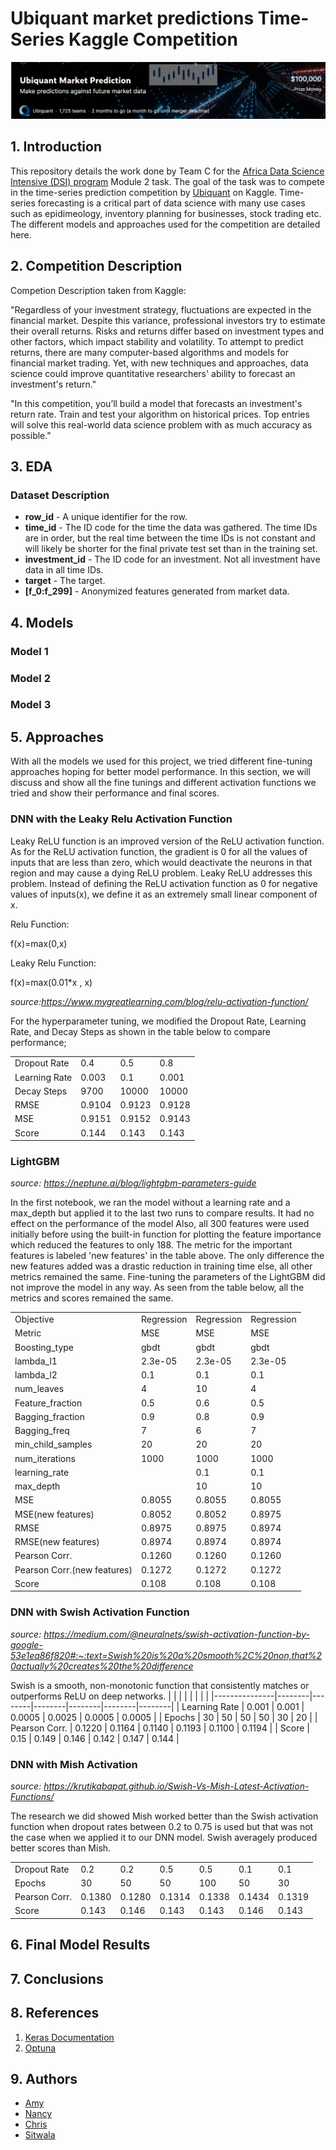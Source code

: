 # Ubiquant market predictions Time-Series Kaggle Competition
![cover](https://github.com/AmyRouillard/DSI-FCANS/blob/development/images/cover_image.png)

## 1. Introduction
This repository details the work done by Team C for the [Africa Data Science Intensive (DSI) program](http://dsi-program.com/) Module 2 task. The goal of the task was to compete in the time-series prediction competition by [Ubiquant](https://www.kaggle.com/c/ubiquant-market-prediction) on Kaggle. Time-series forecasting is a critical part of data science with many use cases such as epidimeology, inventory planning for businesses, stock trading etc. The different models and approaches used for the competition are detailed here.  

## 2. Competition Description
Competion Description taken from Kaggle:

"Regardless of your investment strategy, fluctuations are expected in the financial market. Despite this variance, professional investors try to estimate their overall returns. Risks and returns differ based on investment types and other factors, which impact stability and volatility. To attempt to predict returns, there are many computer-based algorithms and models for financial market trading. Yet, with new techniques and approaches, data science could improve quantitative researchers' ability to forecast an investment's return."

"In this competition, you’ll build a model that forecasts an investment's return rate. Train and test your algorithm on historical prices. Top entries will solve this real-world data science problem with as much accuracy as possible."

## 3. EDA
### Dataset Description
* **row_id** - A unique identifier for the row.
* **time_id** - The ID code for the time the data was gathered. The time IDs are in order, but the real time between the time IDs is not constant and will likely be shorter for the final private test set than in the training set.
* **investment_id** - The ID code for an investment. Not all investment have data in all time IDs.
* **target** - The target.
* **[f_0:f_299]** - Anonymized features generated from market data.

## 4. Models 

### Model 1
### Model 2
### Model 3

## 5. Approaches

With all the models we used for this project, we tried different fine-tuning approaches hoping for better model performance. In this section, we will discuss and show all the fine tunings and different activation functions we tried and show their performance and final scores.

### DNN with the Leaky Relu Activation Function

Leaky ReLU function is an improved version of the ReLU activation function. As for the ReLU activation function, the gradient is 0 for all the values of inputs that are less than zero, which would deactivate the neurons in that region and may cause a dying ReLU problem. Leaky ReLU addresses this problem. Instead of defining the ReLU activation function as 0 for negative values of inputs(x), we define it as an extremely small linear component of x.

Relu Function:

  f(x)=max(0,x)

Leaky Relu Function:

   f(x)=max(0.01*x , x)

*source:https://www.mygreatlearning.com/blog/relu-activation-function/*

For the hyperparameter tuning, we modified the Dropout Rate, Learning Rate, and Decay Steps as shown in the table below to compare performance; 

|               |        |        |        | 
|---------------|--------|--------|--------|
| Dropout Rate  | 0.4    | 0.5    | 0.8    |  
| Learning Rate | 0.003  | 0.1    | 0.001  |   
| Decay Steps   | 9700   | 10000  | 10000  |   
| RMSE          | 0.9104 | 0.9123 | 0.9128 |   
| MSE           | 0.9151 | 0.9152 | 0.9143 |   
| Score         | 0.144  | 0.143  | 0.143  |   

### LightGBM

*source: https://neptune.ai/blog/lightgbm-parameters-guide*

In the first notebook, we ran the model without a learning rate and a max_depth but applied it to the last two runs to compare results. It had no effect on the performance of the model
Also, all 300 features were used initially before using the built-in function for plotting the feature importance which reduced the features to only 188. The metric for the important features is labeled 'new features' in the table above. The only difference the new features added was a drastic reduction in training time else, all other metrics remained the same.
Fine-tuning the parameters of the LightGBM did not improve the model in any way. As seen from the table below, all the metrics and scores remained the same.

|                             |             |            |            |
|-----------------------------|-------------|------------|------------|
| Objective                   |  Regression | Regression | Regression | 
| Metric                      |  MSE        | MSE        | MSE        |
| Boosting_type               |  gbdt       | gbdt       | gbdt       |
| lambda_l1                   | 2.3e-05     | 2.3e-05    | 2.3e-05    |   
| lambda_l2                   | 0.1         | 0.1        | 0.1        |
| num_leaves                  | 4           | 10         | 4          |
| Feature_fraction            | 0.5         | 0.6        | 0.5        | 
| Bagging_fraction            | 0.9         | 0.8        | 0.9        |
| Bagging_freq                | 7           | 6          | 7          |
| min_child_samples           | 20          | 20         | 20         |
| num_iterations              | 1000        | 1000       | 1000       |
| learning_rate               |             | 0.1        | 0.1        |
| max_depth                   |             | 10         | 10         |
| MSE                         | 0.8055      | 0.8055     | 0.8055     |    
| MSE(new features)           | 0.8052      | 0.8052     | 0.8975     |   
| RMSE                        | 0.8975      | 0.8975     | 0.8974     |  
| RMSE(new features)          | 0.8974      | 0.8974     | 0.8974     | 
| Pearson Corr.               | 0.1260      | 0.1260     | 0.1260     | 
| Pearson Corr.(new features) | 0.1272      | 0.1272     | 0.1272     |
| Score                       | 0.108       | 0.108      | 0.108      |


### DNN with Swish Activation Function

*source: https://medium.com/@neuralnets/swish-activation-function-by-google-53e1ea86f820#:~:text=Swish%20is%20a%20smooth%2C%20non,that%20actually%20creates%20the%20difference* 

Swish is a smooth, non-monotonic function that consistently matches or outperforms ReLU on deep networks. 
|               |        |        |        |        |        |        |
|---------------|--------|--------|--------|--------|--------|--------|
| Learning Rate | 0.001  | 0.001  | 0.0005 | 0.0025 | 0.0005 | 0.0005 |
| Epochs        | 30     | 50     | 50     | 50     | 30     | 20     |
| Pearson Corr. | 0.1220 | 0.1164 | 0.1140 | 0.1193 | 0.1100 | 0.1194 |
| Score         | 0.15   | 0.149  | 0.146  | 0.142  | 0.147  | 0.144  |


### DNN with Mish Activation

*source: https://krutikabapat.github.io/Swish-Vs-Mish-Latest-Activation-Functions/*

The research we did showed Mish worked better than the Swish activation function when dropout rates between 0.2 to 0.75 is used but that was not the case when we applied it to our DNN model. Swish averagely produced better scores than Mish. 

|               |        |        |        |        |        |        |
|---------------|--------|--------|--------|--------|--------|--------|
| Dropout Rate  | 0.2    | 0.2    | 0.5    |   0.5  | 0.1    | 0.1    |
| Epochs        | 30     | 50     | 50     |  100   | 50     | 30     |
| Pearson Corr. | 0.1380 | 0.1280 | 0.1314 | 0.1338 | 0.1434 | 0.1319 |
| Score         | 0.143  | 0.146  | 0.143  | 0.143  | 0.146  | 0.143  |



## 6. Final Model Results

## 7. Conclusions


## 8. References
1. [Keras Documentation](https://keras.io/api/)
2. [Optuna](https://optuna.readthedocs.io/en/stable/)
## 9. Authors
* [Amy](https://github.com/AmyRouillard)
* [Nancy](https://github.com/NancyArmah)
* [Chris](https://github.com/chrisliti)
* [Sitwala](https://github.com/SitwalaM)

